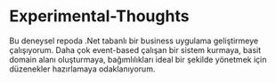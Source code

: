 # Experimental-Thoughts
Bu deneysel repoda .Net tabanlı bir business uygulama geliştirmeye çalışıyorum. Daha çok event-based çalışan bir sistem kurmaya, basit domain alanı oluşturmaya, bağımlılıkları ideal bir şekilde yönetmek için düzenekler hazırlamaya odaklanıyorum.
